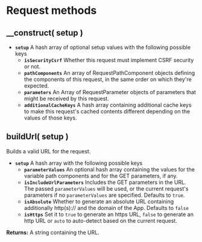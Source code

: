 # Request methods

## \_\_construct\( setup \) <a id="__construct"></a>

* **`setup`** A hash array of optional setup values with the following possible keys
  * **`isSecurityCsrf`** Whether this request must implement CSRF security or not.
  * **`pathComponents`** An array of RequestPathComponent objects defining the components of this request, in the same order on which they're expected.
  * **`parameters`** An Array of RequestParameter objects of parameters that might be received by this request.
  * **`additionalCacheKeys`** A hash array containing additional cache keys to make this request's cached contents different depending on the values of those keys.

## buildUrl\( setup \) <a id="buildurl"></a>

Builds a valid URL for the request.

* **`setup`** A hash array with the following possible keys
  * **`parameterValues`** An optional hash array containing the values for the variable path components and for the GET parameters, if any.
  * **`isIncludeUrlParameters`** Includes the GET parameters in the URL. The passed `parameterValues` will be used, or the current request's parameters if no `parameterValues` are specified. Defaults to `true`.
  * **`isAbsolute`** Whether to generate an absolute URL containing additionally http\(s\):// and the domain of the App. Defaults to `false`
  * **`isHttps`** Set it to `true` to generate an https URL, `false` to generate an http URL or `auto` to auto-detect based on the current request.

**Returns:** A string containing the URL.

